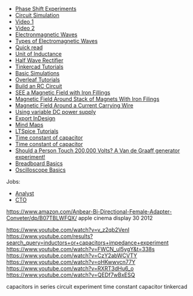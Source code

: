 - [Phase Shift Experiments](https://www.cmm.gov.mo/eng/exhibition/secondfloor/moreinfo/2_4_4_PhaseShift.html)
- [Circuit Simulation](https://www.falstad.com/circuit/e-index.html)
- [Video 1](https://www.youtube.com/watch?v=nGQbA2jwkWI)
- [Video 2](https://www.youtube.com/watch?v=x1-SibwIPM4)
- [Electronmagnetic Waves](https://www.noaa.gov/jetstream/satellites/electromagnetic-waves)
- [Types of Electromagnetic Waves](https://www.britannica.com/science/electromagnetic-spectrum)
- [Quick read](https://ultimateelectronicsbook.com/introduction/)
- [Unit of Inductance](https://www.schoolofpe.com/blog/2023/12/exploring-electromagnetic-inductance.html)
- [Half Wave Rectifier](https://www.youtube.com/watch?v=vghMCemjXdA)
- [Tinkercad Tutorials](https://www.tinkercad.com/learn/circuits)
- [Basic Simulations](https://www.youtube.com/playlist?list=PLxtiTGwRHk3OdlJg1Ita9kaN9HVv1Cgv7)
- [Overleaf Tutorials](https://www.overleaf.com/)
- [Build an RC Circuit](https://www.youtube.com/watch?v=HYfKEGflqno)
- [SEE a Magnetic Field with Iron Fillings](https://www.youtube.com/watch?v=1Nr-KtlMIKI)
- [Magnetic Field Around Stack of Magnets With Iron Filings](https://www.youtube.com/watch?v=snNG481SYJw)
- [Magnetic Field Around a Current Carrying Wire](https://www.youtube.com/watch?v=mxwevNEa2vs)
- [Using variable DC power supply](https://www.tinkercad.com/things/dhiOh1srnvl/editel)
- [Export InDesign](https://helpx.adobe.com/indesign/using/export-content-epub-cc.html)
- [Mind Maps](http://hyperphysics.phy-astr.gsu.edu/hbase/Electronic/diodecon.html#c1)
- [LTSpice Tutorials](https://learn.sparkfun.com/tutorials/getting-started-with-ltspice/all)
- [Time constant of capacitor](https://www.youtube.com/watch?v=T0_Z0jw2DhI)
- [Time constant of capacitor](https://www.youtube.com/watch?v=pb0yduMthWE)
- [Should a Person Touch 200,000 Volts? A Van de Graaff generator experiment!](https://www.youtube.com/watch?v=ubZuSZYVBng)
- [Breadboard Basics](https://www.youtube.com/watch?v=CVywtFTEz3I)
- [Oscilloscope Basics](https://www.keysight.com/us/en/learn/bootcamp/135966.html)

Jobs:

- [Analyst](https://www.governmentjobs.com/careers/fulton/jobs/4584752/information-systems-analyst-iii)
- [CTO](https://www.governmentjobs.com/jobs/81609-0/chief-information-office)

https://www.amazon.com/Anbear-Bi-Directional-Female-Adapter-Conveter/dp/B07TBLWFQX/
apple cinema display 30 2012

https://www.youtube.com/watch?v=v_z2qb2VenI
https://www.youtube.com/results?search_query=inductors+or+capacitors+impedance+experiment
https://www.youtube.com/watch?v=FWCN_uI5ygY&t=338s
https://www.youtube.com/watch?v=CzY2abWCVTY
https://www.youtube.com/watch?v=oHKwwvcn77Y
https://www.youtube.com/watch?v=RXRT3dHu6_o
https://www.youtube.com/watch?v=QEDf7wBxESQ

capacitors in series circuit experiment
time constant capacitor tinkercad
